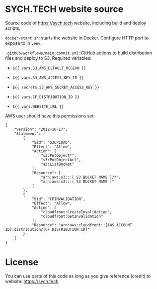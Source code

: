 # SYCH.TECH website source

Source code of https://sych.tech website, including build and deploy scripts.

`docker-start.sh`: starts the website in Docker. Configure HTTP port to expose to in `.env`.


`.github/workflows/main_commit.yml`: GitHub actions to build distribution files and deploy to S3. 
Required variables:
- `${{ vars.S3_AWS_DEFAULT_REGION }}`
- `${{ vars.S3_AWS_ACCESS_KEY_ID }}`
- `${{ secrets.S3_AWS_SECRET_ACCESS_KEY }}`
 

- `${{ vars.CF_DISTRIBUTION_ID }}` 
- `${{ vars.WEBSITE_URL }}`

AWS user should have this permissions set:
```
{
    "Version": "2012-10-17",
    "Statement": [
        {
            "Sid": "S3UPLOAD",
            "Effect": "Allow",
            "Action": [
                "s3:PutObject*",
                "s3:PutObjectAcl",
                "s3:ListBucket"
            ],
            "Resource": [
                "arn:aws:s3:::[ S3 BUCKET NAME ]/*",
                "arn:aws:s3:::[ S3 BUCKET NAME ]"
            ]
        },
        {
            "Sid": "CFINVALIDATION",
            "Effect": "Allow",
            "Action": [
                "cloudfront:CreateInvalidation",
                "cloudfront:GetInvalidation"
            ],
            "Resource": "arn:aws:cloudfront::[AWS ACCOUNT ID]:distribution/[CF DISTRIBUTION ID]"
        }
    ]
}
```


# License

You can use parts of this code as long as you give reference (credit) to website: https://sych.tech.  
